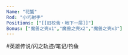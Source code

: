 ```yaml
---
Name: "花蟹"
Rod: "小巧射手"
Positions: ["[[旧校舍‧地下一层]]"]
Bonus: ["魔兽之壳x1","魔兽之壳x2","魔兽之壳x3"]
---
```


#英雄传说/闪之轨迹/笔记/钓鱼
